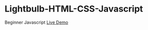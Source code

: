 # Lightbulb-HTML-CSS-Javascript
Beginner Javascript
[Live Demo](https://vathana-lightbulb.netlify.app/)
